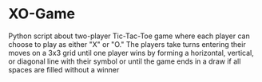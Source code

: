 # XO-Game

Python script about two-player Tic-Tac-Toe game where each player can choose to play as either "X" or "O." The players take turns entering their moves on a 3x3 grid until one player wins by forming a horizontal, vertical, or diagonal line with their symbol or until the game ends in a draw if all spaces are filled without a winner
